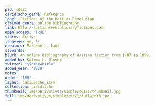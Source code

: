 ```yaml
---
pid: cds71
caridischo_genre: Reference
label: Fictions of the Haitian Revolution
claimed_genre: online bibliography
link: http://haitianrevolutionaryfictions.com
open_access: 'TRUE'
status: Active
language: en, fr
creators: Marlene L. Daut
stewards:
blurb: An online bibliography of Haitian fiction from 1787 to 1899.
added_by: Kaiama L. Glover
twitter: "@inthewhirld"
added_year: '2020'
notes:
order: '138'
layout: caridischo_item
collection: caridischo
thumbnail: img/derivatives/simple/cds71/thumbnail.jpg
full: img/derivatives/simple/cds71/fullwidth.jpg
---
```

